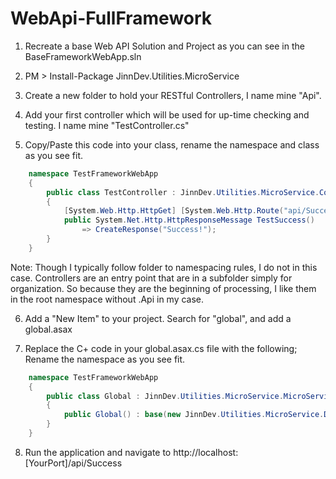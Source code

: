 # WebApi-FullFramework
1. Recreate a base Web API Solution and Project as you can see in the BaseFrameworkWebApp.sln

2. PM > Install-Package JinnDev.Utilities.MicroService

3. Create a new folder to hold your RESTful Controllers, I name mine "Api".

4. Add your first controller which will be used for up-time checking and testing.  I name mine "TestController.cs"

5. Copy/Paste this code into your class, rename the namespace and class as you see fit.
```csharp
    namespace TestFrameworkWebApp
    {
        public class TestController : JinnDev.Utilities.MicroService.Core.Models.ApiControllerBase
        {
            [System.Web.Http.HttpGet] [System.Web.Http.Route("api/Success")]
            public System.Net.Http.HttpResponseMessage TestSuccess()
                => CreateResponse("Success!");
        }
    }
```

Note: Though I typically follow folder to namespacing rules, I do not in this case.  Controllers are an entry point that are in a subfolder simply for organization.  So because they are the beginning of processing, I like them in the root namespace without .Api in my case.

6. Add a "New Item" to your project.  Search for "global", and add a global.asax

7. Replace the C+ code in your global.asax.cs file with the following; Rename the namespace as you see fit.
```csharp
    namespace TestFrameworkWebApp
    {
        public class Global : JinnDev.Utilities.MicroService.MicroServiceStartup
        {
            public Global() : base(new JinnDev.Utilities.MicroService.Defaults.DefaultRoot()) { }
        }
    }
```

8. Run the application and navigate to http://localhost:\[YourPort]/api/Success